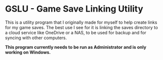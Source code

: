 # GSLU - Game Save Linking Utility

This is a utility program that I originally made for myself to help create links for my game saves. The best use I see for it is linking the saves directory to a cloud service like OneDrive or a NAS, to be used for backup and for syncing with other computers.

**This program currently needs to be run as Administrator and is only working on Windows.**
